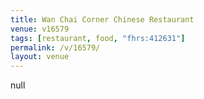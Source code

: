```yaml
---
title: Wan Chai Corner Chinese Restaurant
venue: v16579
tags: [restaurant, food, "fhrs:412631"]
permalink: /v/16579/
layout: venue
---
```

null